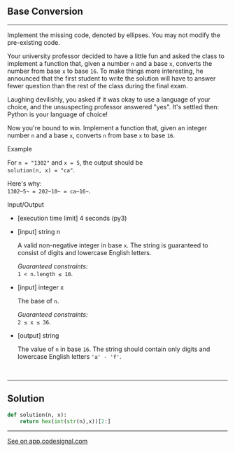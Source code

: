 ## Base Conversion
---
Implement the missing code, denoted by ellipses. You may not modify the pre-existing code.

Your university professor decided to have a little fun and asked the class to implement a function that, given a number `n` and a base `x`, converts the number from base `x` to base `16`. To make things more interesting, he announced that the first student to write the solution will have to answer fewer question than the rest of the class during the final exam.

Laughing devilishly, you asked if it was okay to use a language of your choice, and the unsuspecting professor answered "yes". It's settled then: Python is your language of choice!

Now you're bound to win. Implement a function that, given an integer number `n` and a base `x`, converts `n` from base `x` to base `16`.

Example

For `n = "1302"` and `x = 5`, the output should be\
`solution(n, x) = "ca"`.

Here's why:\
`1302~5~ = 202~10~ = ca~16~`.

Input/Output

-   [execution time limit] 4 seconds (py3)

-   [input] string n

    A valid non-negative integer in base `x`. The string is guaranteed to consist of digits and lowercase English letters.

    *Guaranteed constraints:*\
    `1 < n.length ≤ 10`.

-   [input] integer x

    The base of `n`.

    *Guaranteed constraints:*\
    `2 ≤ x ≤ 36`.

-   [output] string

    The value of `n` in base `16`. The string should contain only digits and lowercase English letters `'a' - 'f'`.
<br>

---
## Solution

```python
def solution(n, x):
    return hex(int(str(n),x))[2:]


```
---
[See on app.codesignal.com](https://app.codesignal.com/arcade/python-arcade/meet-python/u7FW6fpp8Mqxe6sjt)